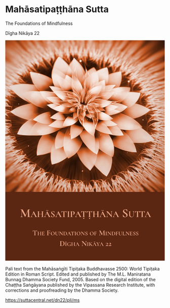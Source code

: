 # Mahāsatipaṭṭhāna Sutta

The Foundations of Mindfulness

Dīgha Nikāya 22

![Cover](./images/satipatthana-webcover.jpg)

Pali text from the Mahāsaṅgīti Tipiṭaka Buddhavasse 2500: World Tipiṭaka Edition
in Roman Script. Edited and published by The M.L. Maniratana Bunnag Dhamma
Society Fund, 2005. Based on the digital edition of the Chaṭṭha Saṅgāyana
published by the Vipassana Research Institute, with corrections and proofreading
by the Dhamma Society.

<https://suttacentral.net/dn22/pli/ms>
